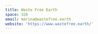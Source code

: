 ```yaml
---
title: Waste Free Earth
space: 326
email: marina@wastefree.earth
website: 'https://www.wastefree.earth/'
---
```


